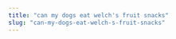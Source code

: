 ```yaml
---
title: "can my dogs eat welch's fruit snacks"
slug: "can-my-dogs-eat-welch-s-fruit-snacks"
---
```


